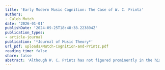 ```yaml
---
title: 'Early Modern Music Cognition: The Case of W. C. Printz'
authors:
- Caleb Mutch
date: '2026-01-01'
publishDate: '2024-09-25T18:48:38.223804Z'
publication_types:
- article-journal
publication: '*Journal of Music Theory*'
url_pdf: uploads/Mutch-Cognition-and-Printz.pdf
reading_time: false
share: false
abstract: 'Although W. C. Printz has not figured prominently in the history of music theory, this article argues that he deserves a place of great importance in the history of music cognition. Surveying the breadth of Printz’s oeuvre, the article demonstrates the sophistication of his observations about how sounding musical phenomena in the domains of rhythm and pitch can differ from how they “appear” or are “understood.” It concludes by considering Printz’s overlooked, late-career _summa_, in which he adapts Descartes’s ideas on music perception to craft a well-grounded intellectual foundation for his earlier observations.'
---
```

